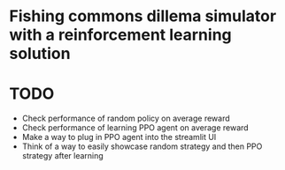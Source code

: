 # Fishing commons dillema simulator with a reinforcement learning solution

# TODO
 - Check performance of random policy on average reward
 - Check performance of learning PPO agent on average reward
 - Make a way to plug in PPO agent into the streamlit UI
 - Think of a way to easily showcase random strategy and then PPO strategy after learning